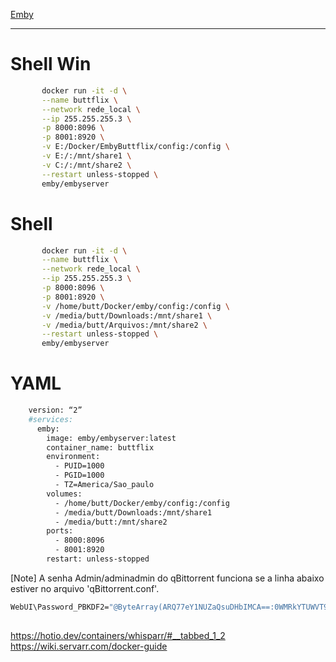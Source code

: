 
[Emby](https://www.duckdns.org/)
		
----
# Shell Win
```bash							
	   docker run -it -d \
	   --name buttflix \
	   --network rede_local \
	   --ip 255.255.255.3 \
	   -p 8000:8096 \
	   -p 8001:8920 \
	   -v E:/Docker/EmbyButtflix/config:/config \
	   -v E:/:/mnt/share1 \
	   -v C:/:/mnt/share2 \
	   --restart unless-stopped \
	   emby/embyserver	
```
# Shell				
```bash	
	   docker run -it -d \
	   --name buttflix \
	   --network rede_local \
	   --ip 255.255.255.3 \
	   -p 8000:8096 \
	   -p 8001:8920 \
	   -v /home/butt/Docker/emby/config:/config \
	   -v /media/butt/Downloads:/mnt/share1 \
	   -v /media/butt/Arquivos:/mnt/share2 \
	   --restart unless-stopped \
	   emby/embyserver						
```							
# YAML							
```bash							
	version: “2”						
	#services: 						
	  emby:						
	    image: emby/embyserver:latest						
	    container_name: buttflix						
	    environment:						
	      - PUID=1000						
	      - PGID=1000						
	      - TZ=America/Sao_paulo						
	    volumes:						
	      - /home/butt/Docker/emby/config:/config						
	      - /media/butt/Downloads:/mnt/share1						
	      - /media/butt:/mnt/share2						
	    ports:						
	      - 8000:8096						
	      - 8001:8920						
	    restart: unless-stopped						
```							
[Note]
A senha Admin/adminadmin do qBittorrent funciona se a linha abaixo estiver no arquivo 'qBittorrent.conf'.		
```bash	
WebUI\Password_PBKDF2="@ByteArray(ARQ77eY1NUZaQsuDHbIMCA==:0WMRkYTUWVT9wVvdDtHAjU9b3b7uB8NR1Gur2hmQCvCDpm39Q+PsJRJPaCU51dEiz+dTzh8qbPsL8WkFljQYFQ==)"
						
```
https://hotio.dev/containers/whisparr/#__tabbed_1_2
https://wiki.servarr.com/docker-guide